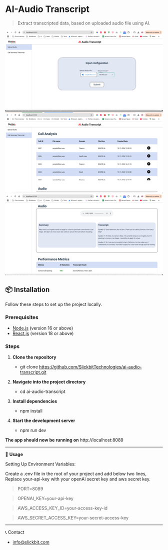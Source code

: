 
# AI-Audio Transcript

> Extract transcripted data, based on uploaded audio file using AI.

![Screenshot of Project](./src/client/assets/project-screenshot1.png)
![Screenshot of Project](./src/client/assets/project-screenshot2.png)
![Screenshot of Project](./src/client/assets/project-screenshot3.png)

## 📦 Installation

Follow these steps to set up the project locally.

### Prerequisites

- [Node.js](https://nodejs.org/) (version 16 or above)
- [React.js](https://react.dev/) (version 18 or above)

### Steps

1. **Clone the repository**
   - git clone https://github.com/SlickbitTechnologies/ai-audio-transcript.git
  
2. **Navigate into the project directory**
    - cd ai-audio-transcript

3. **Install dependencies**
    - npm install

4. **Start the development server**
    - npm run dev

**The app should now be running on** http://localhost:8089

---

🧩 **Usage**

Setting Up Environment Variables:

Create a .env file in the root of your project and add below two lines, Replace your-api-key with your openAi secret key and aws secret key.

> PORT=8089

> OPENAI_KEY=your-api-key

> AWS_ACCESS_KEY_ID=your-access-key-id

> AWS_SECRET_ACCESS_KEY=your-secret-access-key

---

📞 Contact
- info@slickbit.com
